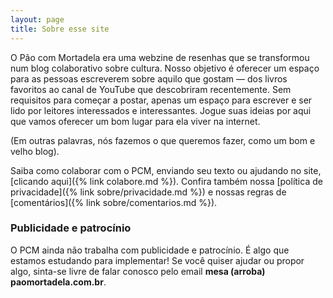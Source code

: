 ```yaml
---
layout: page
title: Sobre esse site
---
```


O Pão com Mortadela era uma webzine de resenhas que se transformou num blog colaborativo sobre cultura. Nosso objetivo é oferecer um espaço para as pessoas escreverem sobre aquilo que gostam — dos livros favoritos ao canal de YouTube que descobriram recentemente. Sem requisitos para começar a postar, apenas um espaço para escrever e ser lido por leitores interessados e interessantes. Jogue suas ideias por aqui que vamos oferecer um bom lugar para ela viver na internet.

(Em outras palavras, nós fazemos o que queremos fazer, como um bom e velho blog).

Saiba como colaborar com o PCM, enviando seu texto ou ajudando no site, [clicando aqui]({% link colabore.md %}). Confira também nossa [política de privacidade]({% link sobre/privacidade.md %}) e nossas regras de [comentários]({% link sobre/comentarios.md %}).

### Publicidade e patrocínio

O PCM ainda não trabalha com publicidade e patrocínio. É algo que estamos estudando para implementar! Se você quiser ajudar ou propor algo, sinta-se livre de falar conosco pelo email **mesa (arroba) paomortadela.com.br**.
